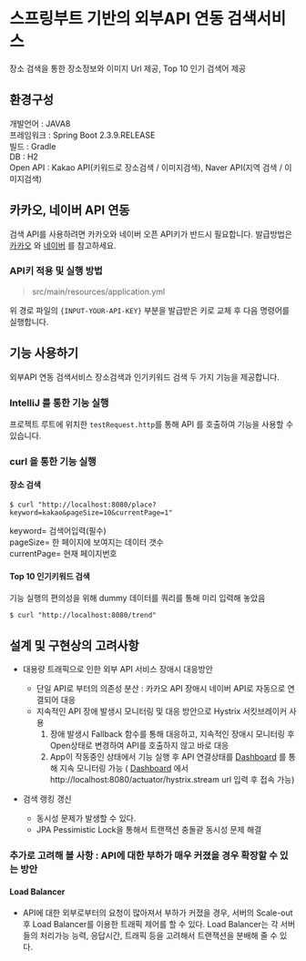 # 스프링부트 기반의 외부API 연동 검색서비스

장소 검색을 통한 장소정보와 이미지 Url 제공, Top 10 인기 검색어 제공 

## 환경구성

개발언어 : JAVA8  
프레임워크 : Spring Boot 2.3.9.RELEASE  
빌드 : Gradle  
DB : H2  
Open API : Kakao API(키워드로 장소검색 / 이미지검색), Naver API(지역 검색 / 이미지검색)

## 카카오, 네이버 API 연동

검색 API를 사용하려면 카카오와 네이버 오픈 API키가 반드시 필요합니다. 발급방법은 
[카카오](https://developers.kakao.com/docs/latest/ko/getting-started/app) 와 [네이버](https://developers.naver.com/docs/common/openapiguide) 를 참고하세요.


### API키 적용 및 실행 방법

> src/main/resources/application.yml

위 경로 파일의 `{INPUT-YOUR-API-KEY}` 부분을 발급받은 키로 교체 후 다음 명령어를 실행합니다.


## 기능 사용하기
외부API 연동 검색서비스 장소검색과 인기키워드 검색 두 가지 기능을 제공합니다.

### IntelliJ 를 통한 기능 실행
프로젝트 루트에 위치한 `testRequest.http`를 통해 API 를 호출하여 기능을 사용할 수 있습니다.

### curl 을 통한 기능 실행
#### 장소 검색
```shell
$ curl "http://localhost:8080/place?keyword=kakao&pageSize=10&currentPage=1" 
```
keyword= 검색어입력(필수)  
pageSize= 한 페이지에 보여지는 데이터 갯수  
currentPage= 현재 페이지번호


#### Top 10 인기키워드 검색
기능 실행의 편의성을 위해 dummy 데이터를 쿼리를 통해 미리 입력해 놓았음

```shell
$ curl "http://localhost:8080/trend"
```


## 설계 및 구현상의 고려사항
- 대용량 트래픽으로 인한 외부 API 서비스 장애시 대응방안
    - 단일 API로 부터의 의존성 분산 : 카카오 API 장애시 네이버 API로 자동으로 연결되어 대응
    - 지속적인 API 장애 발생시 모니터링 및 대응 방안으로 Hystrix 서킷브레이커 사용
      1. 장애 발생시 Fallback 함수를 통해 대응하고, 지속적인 장애시 모니터링 후 Open상태로 변경하여 API를 호출하지 않고 바로 대응
      2. App이 작동중인 상태에서 기능 실행 후 API 연결상태를 [Dashboard](http://localhost/hystrix) 를 통해 지속 모니터링 가능 ( [Dashboard](http://localhost/hystrix) 에서 http://localhost:8080/actuator/hystrix.stream url 입력 후 접속 가능)

- 검색 랭킹 갱신
    - 동시성 문제가 발생할 수 있다.
    - JPA Pessimistic Lock을 통해서 트랜잭션 충돌괃 동시성 문제 해결
    

### 추가로 고려해 볼 사항 : API에 대한 부하가 매우 커졌을 경우 확장할 수 있는 방안
#### Load Balancer
- API에 대한 외부로부터의 요청이 많아져서 부하가 커졌을 경우, 서버의 Scale-out 후 Load Balancer를 이용한 트래픽 제어를 할 수 있다.
  Load Balancer는 각 서버들의 처리가능 능력, 응답시간, 트래픽 등을 고려해서 트랜잭션을 분배해 줄 수 있다.
  